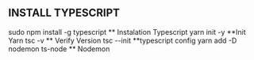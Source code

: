 ## INSTALL TYPESCRIPT

sudo npm install -g typescript ** Instalation Typescript
yarn init -y **Init Yarn
tsc -v   ** Verify Version
tsc --init **typescript config
yarn add -D nodemon ts-node ** Nodemon